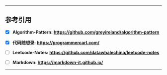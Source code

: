 ------



## 参考引用



- [x] **Algorithm-Pattern: https://github.com/greyireland/algorithm-pattern**
- [x] **代码随想录: https://programmercarl.com/**
- [ ] **Leetcode-Notes: https://github.com/datawhalechina/leetcode-notes**
- [ ] **Markdown: https://markdown-it.github.io/**



------



